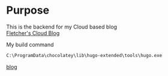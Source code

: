 # Purpose

This is the backend for my Cloud based blog  
[Fletcher's Cloud Blog](https://cloud.fskelly.com)

My build command

```bash
C:\ProgramData\chocolatey\lib\hugo-extended\tools\hugo.exe
```
[blog](https://img.shields.io/website-up-down-green-red/https/cloud.fskelly.com.svg)
